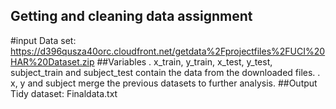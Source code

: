## Getting and cleaning data assignment
#input
Data set: https://d396qusza40orc.cloudfront.net/getdata%2Fprojectfiles%2FUCI%20HAR%20Dataset.zip
##Variables
. x_train, y_train, x_test, y_test, subject_train and subject_test contain the data from the downloaded files.
. x, y and subject merge the previous datasets to further analysis.
##Output
Tidy dataset: Finaldata.txt
